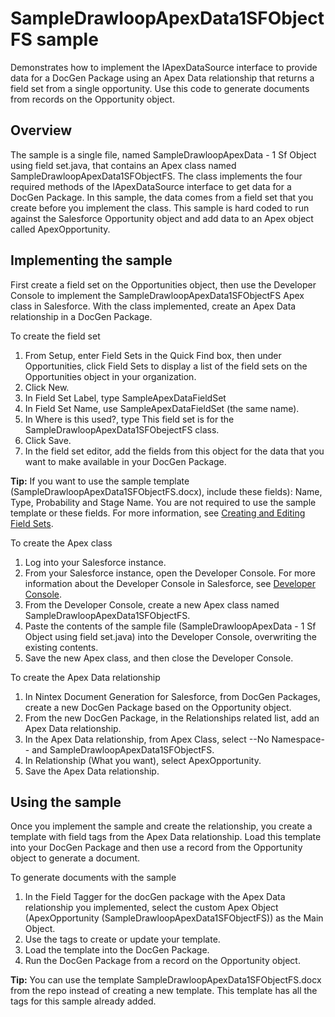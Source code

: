 SampleDrawloopApexData1SFObjectFS sample
========================================

Demonstrates how to implement the IApexDataSource interface to provide data for a DocGen Package using an Apex Data relationship that returns a field set from a single opportunity. Use this code to generate documents from records on the Opportunity object.

Overview
--------

The sample is a single file, named SampleDrawloopApexData - 1 Sf Object using field set.java, that contains an Apex class named SampleDrawloopApexData1SFObjectFS. The class implements the four required methods of the IApexDataSource interface to get data for a DocGen Package. In this sample, the data comes from a field set that you create before you implement the class. This sample is hard coded to run against the Salesforce Opportunity object and add data to an Apex object called ApexOpportunity.

Implementing the sample
-----------------------

First create a field set on the Opportunities object, then use the Developer Console to implement the SampleDrawloopApexData1SFObjectFS Apex class in Salesforce. With the class implemented, create an Apex Data relationship in a DocGen Package.

To create the field set

1. From Setup, enter Field Sets in the Quick Find box, then under Opportunities, click Field Sets to display a list of the field sets on the Opportunities object in your organization.
1. Click New.
1. In Field Set Label, type SampleApexDataFieldSet
1. In Field Set Name, use SampleApexDataFieldSet (the same name).
1. In Where is this used?, type This field set is for the SampleDrawloopApexData1SFObejectFS class.
1. Click Save.
1. In the field set editor, add the fields from this object for the data that you want to make available in your DocGen Package.

**Tip:** If you want to use the sample template (SampleDrawloopApexData1SFObjectFS.docx), include these fields): Name, Type, Probability and Stage Name. You are not required to use the sample template or these fields. For more information, see [Creating and Editing Field Sets](https://help.salesforce.com/articleView?err=1&id=fields_editing_field_sets.htm&siteLang=en_US&type=0).

To create the Apex class

1. Log into your Salesforce instance.
1. From your Salesforce instance, open the Developer Console. For more information about the Developer Console in Salesforce, see [Developer Console](https://developer.salesforce.com/page/Developer_Console).
1. From the Developer Console, create a new Apex class named SampleDrawloopApexData1SFObjectFS.
1. Paste the contents of the sample file (SampleDrawloopApexData - 1 Sf Object using field set.java) into the Developer Console, overwriting the existing contents.
1. Save the new Apex class, and then close the Developer Console.

To create the Apex Data relationship

1. In Nintex Document Generation for Salesforce, from DocGen Packages, create a new DocGen Package based on the Opportunity object.
1. From the new DocGen Package, in the Relationships related list, add an Apex Data relationship.
1. In the Apex Data relationship, from Apex Class, select --No Namespace-- and SampleDrawloopApexData1SFObjectFS.
1. In Relationship (What you want), select ApexOpportunity.
1. Save the Apex Data relationship.

Using the sample
----------------

Once you implement the sample and create the relationship, you create a template with field tags from the Apex Data relationship. Load this template into your DocGen Package and then use a record from the Opportunity object to generate a document.

To generate documents with the sample

1. In the Field Tagger for the docGen package with the Apex Data relationship you implemented, select the custom Apex Object (ApexOpportunity (SampleDrawloopApexData1SFObjectFS)) as the Main Object.
1. Use the tags to create or update your template.
1. Load the template into the DocGen Package.
1. Run the DocGen Package from a record on the Opportunity object.

**Tip:** You can use the template SampleDrawloopApexData1SFObjectFS.docx from the repo instead of creating a new template. This template has all the tags for this sample already added.